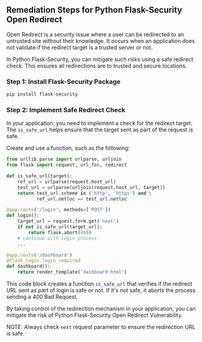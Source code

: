 

## Remediation Steps for Python Flask-Security Open Redirect
Open Redirect is a security issue where a user can be redirected to an untrusted site without their knowledge. It occurs when an application does not validate if the redirect target is a trusted server or not.

In Python Flask-Security, you can mitigate such risks using a safe redirect check. This ensures all redirections are to trusted and secure locations.

### Step 1: Install Flask-Security Package
``` bash
pip install flask-security
```

### Step 2: Implement Safe Redirect Check
In your application, you need to implement a check for the redirect target. The `is_safe_url` helps ensure that the target sent as part of the request is safe.

Create and use a function, such as the following:

``` Python
from urllib.parse import urlparse, urljoin
from flask import request, url_for, redirect

def is_safe_url(target):
    ref_url = urlparse(request.host_url)
    test_url = urlparse(urljoin(request.host_url, target))
    return test_url.scheme in ('http', 'https') and \
           ref_url.netloc == test_url.netloc

@app.route('/login', methods=['POST'])
def login():
    target_url = request.form.get('next')
    if not is_safe_url(target_url):
        return flask.abort(400)
    # continue with login process
    ...

@app.route('/dashboard')
@flask_login.login_required
def dashboard():
    return render_template('dashboard.html')
```
This code block creates a function `is_safe_url` that verifies if the redirect URL sent as part of login is safe or not. If it's not safe, it aborts the process sending a 400 Bad Request.

By taking control of the redirection mechanism in your application, you can mitigate the risk of Python Flask-Security Open Redirect Vulnerability. 

NOTE: Always check `next` request parameter to ensure the redirection URL is safe.